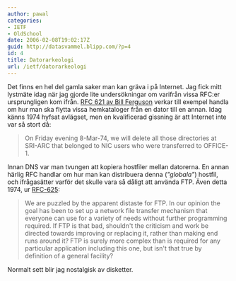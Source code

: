 ```yaml
---
author: pawal
categories:
- IETF
- OldSchool
date: 2006-02-08T19:02:17Z
guid: http://datasvammel.blipp.com/?p=4
id: 4
title: Datorarkeologi
url: /ietf/datorarkeologi
---
```


Det finns en hel del gamla saker man kan gräva i på Internet. Jag fick mitt lystmäte idag när jag gjorde lite undersökningar om varifrån vissa RFC:er ursprungligen kom ifrån. <a href="http://rfc.net/rfc621.txt">RFC 621 av Bill Ferguson</a> verkar till exempel handla om hur man ska flytta vissa hemkataloger från en dator till en annan. Idag känns 1974 hyfsat avlägset, men en kvalificerad gissning är att Internet inte var så stort då:
<blockquote>On Friday evening 8-Mar-74, we will delete all those directories at SRI-ARC that belonged to NIC users who were transferred to OFFICE-1.</blockquote>
Innan DNS var man tvungen att kopiera hostfiler mellan datorerna. En annan härlig RFC handlar om hur man kan distribuera denna (<em>"globala"</em>) hostfil, och ifrågasätter varför det skulle vara så dåligt att använda FTP. Även detta 1974, ur <a href="http://rfc.net/rfc625.txt">RFC-625</a>:
<blockquote>We are puzzled by the apparent distaste for FTP. In our opinion the goal has been to set up a network file transfer mechanism that everyone can use for a variety of needs without further programming required. If FTP is that bad, shouldn't the criticism and work be directed towards improving or replacing it, rather than making end runs around it? FTP is surely more complex than is required for any particular application including this one, but isn't that true by definition of a general facility?</blockquote>
Normalt sett blir jag nostalgisk av disketter.